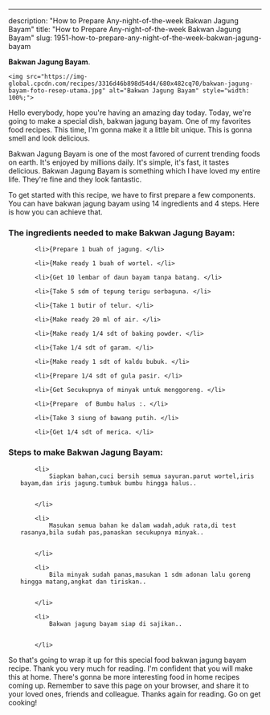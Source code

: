 ---
description: "How to Prepare Any-night-of-the-week Bakwan Jagung Bayam"
title: "How to Prepare Any-night-of-the-week Bakwan Jagung Bayam"
slug: 1951-how-to-prepare-any-night-of-the-week-bakwan-jagung-bayam

<p>
	<strong>Bakwan Jagung Bayam</strong>. 
	
</p>
<p>
	
	<img src="https://img-global.cpcdn.com/recipes/3316d46b898d54d4/680x482cq70/bakwan-jagung-bayam-foto-resep-utama.jpg" alt="Bakwan Jagung Bayam" style="width: 100%;">
	
	
</p>
<p>
	Hello everybody, hope you're having an amazing day today. Today, we're going to make a special dish, bakwan jagung bayam. One of my favorites food recipes. This time, I'm gonna make it a little bit unique. This is gonna smell and look delicious.
</p>
	
<p>
	Bakwan Jagung Bayam is one of the most favored of current trending foods on earth. It's enjoyed by millions daily. It's simple, it's fast, it tastes delicious. Bakwan Jagung Bayam is something which I have loved my entire life. They're fine and they look fantastic.
</p>
<p>
	
</p>

<p>
To get started with this recipe, we have to first prepare a few components. You can have bakwan jagung bayam using 14 ingredients and 4 steps. Here is how you can achieve that.
</p>

<h3>The ingredients needed to make Bakwan Jagung Bayam:</h3>

<ol>
	
		<li>{Prepare 1 buah of jagung. </li>
	
		<li>{Make ready 1 buah of wortel. </li>
	
		<li>{Get 10 lembar of daun bayam tanpa batang. </li>
	
		<li>{Take 5 sdm of tepung terigu serbaguna. </li>
	
		<li>{Take 1 butir of telur. </li>
	
		<li>{Make ready 20 ml of air. </li>
	
		<li>{Make ready 1/4 sdt of baking powder. </li>
	
		<li>{Take 1/4 sdt of garam. </li>
	
		<li>{Make ready 1 sdt of kaldu bubuk. </li>
	
		<li>{Prepare 1/4 sdt of gula pasir. </li>
	
		<li>{Get Secukupnya of minyak untuk menggoreng. </li>
	
		<li>{Prepare  of Bumbu halus :. </li>
	
		<li>{Take 3 siung of bawang putih. </li>
	
		<li>{Get 1/4 sdt of merica. </li>
	
</ol>
<p>
	
</p>

<h3>Steps to make Bakwan Jagung Bayam:</h3>

<ol>
	
		<li>
			Siapkan bahan,cuci bersih semua sayuran.parut wortel,iris bayam,dan iris jagung.tumbuk bumbu hingga halus..
			
			
		</li>
	
		<li>
			Masukan semua bahan ke dalam wadah,aduk rata,di test rasanya,bila sudah pas,panaskan secukupnya minyak..
			
			
		</li>
	
		<li>
			Bila minyak sudah panas,masukan 1 sdm adonan lalu goreng hingga matang,angkat dan tiriskan..
			
			
		</li>
	
		<li>
			Bakwan jagung bayam siap di sajikan..
			
			
		</li>
	
</ol>

<p>
	
</p>

<p>
	So that's going to wrap it up for this special food bakwan jagung bayam recipe. Thank you very much for reading. I'm confident that you will make this at home. There's gonna be more interesting food in home recipes coming up. Remember to save this page on your browser, and share it to your loved ones, friends and colleague. Thanks again for reading. Go on get cooking!
</p>
